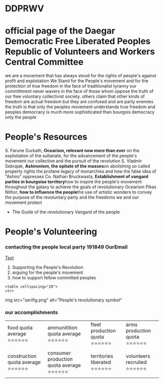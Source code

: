 # DDPRWV
<!DOCTYPE html>
<tomato>
    <cheese></cheese>
    <burger></burger>
    <cheese2></cheese2>
</tomato>
<html lang="en" xmlns="http://www.w3.org/1999/xhtml">
<head>
    <meta charset="utf-8" />
    <title> official page of the Daegar Democratic Free Liberated Peoples Republic of Volunteers and Workers Central Committee</title>
</head>
<body>
    <h1><strong> official page of the Daegar Democratic Free Liberated Peoples Republic of Volunteers and Workers Central Committee</strong></h1>
    <b1>we are a movement that has always stood for the rights of people's against profit and exploitation</b1>
    <b2>
        We Stand for the People's movement and for the protection of true freedom in the face of traditionalist tyranny
        our committment never wavers in the face of those whom oppose the truth of our free voluntary collectivist society.
        others claim that other kinds of freedom are actual freedom but they are confused and are party enemies the truth is
        that only the peoples movement understands true freedom and peoples democracy is much more sophisticated than bourgois
        democracy only the people
    </b2>
    <h1><strong>People's Resources</strong></h1>
    <b3>S. Farune Durkath, <strong>Ocearism, relevant now more than ever</strong> on the exploitation of the sultanate, for the advancement of the people's movement our collective and the pursuit of the revolution</b3>
    <b4>S. Vladmir Sebrajak, <strong>Ashironism, the opitate of the masses</strong>on abolishing so called property rights the profane legacy of monarchies and how the false idea of "Ashiro" oppresses</b4>
    <b5>Co. Nathan Bruckwasta, <strong>Establishment of vangard parties in bourgoise territory</strong>how to inspire the people's movement throughout the galaxy to achieve the goals of revolutionary Ocearism </b5>
    <b5>Pikas Nithor, <strong>how to influence the people</strong>the use of artistic wonders to convey the purpose of the revoluntary party and the freedoms we and our movement protect</b5>
    <ul>
        <li>The Guide of the revolutionary Vangard of the people</li>
    </ul>
    <h1><strong>People's Volunteering</strong></h1>
    <h3>
        contacting the people
        <p1>local party </p1>
        <p2>191849</p2>
        <p3>OurEmail</p3>
    </h3>
    <a href="">Text</a>
    <ol>
        <li>Supporting the People's Revolution</li>
        <li>arguing for the people's movement</li>
        <li>how to support fellow committed peoples</li>
    </ol>
     
	<table cellspacing="20">
	<tr>
<td>img src="seriflg.png" alt="People's revolutionary symbol"</td>
	</tr>
    <tr>
<h3>our accomplishments</h3>
<table>
	<tr>
        <td>food quota average ⭐⭐⭐⭐⭐⭐</td> 
		<td>ammunitition quota average ⭐⭐⭐⭐⭐⭐</td>
        <td>fleet production quota ⭐⭐⭐⭐⭐⭐</td>
        <td>arms production quota ⭐⭐⭐⭐⭐⭐</td>
	</tr>
    <tr>
        <td>construction quota average ⭐⭐⭐⭐⭐⭐</td>
        <td>consumer production quota average ⭐⭐⭐⭐⭐⭐</td>
        <td>territories liberated ⭐⭐⭐⭐⭐⭐</td>
        <td>volunteers recruited ⭐⭐⭐⭐⭐⭐</td>
    </tr>
</table>
</body>
</html>
